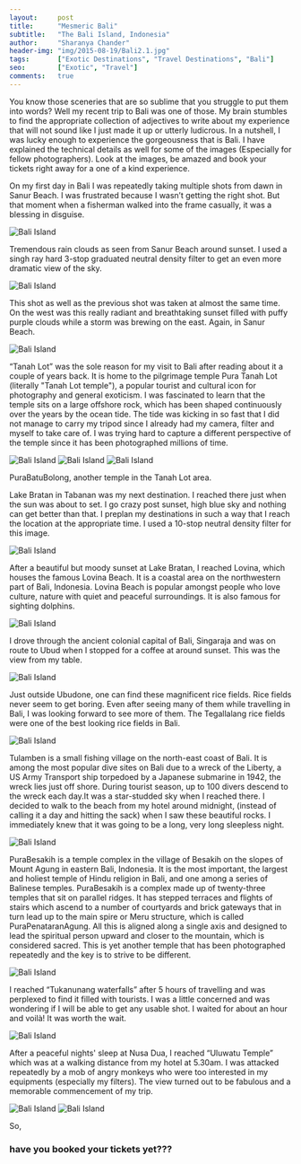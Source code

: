 ```yaml
---
layout:     post
title:      "Mesmeric Bali"
subtitle:   "The Bali Island, Indonesia"
author:     "Sharanya Chander"
header-img: "img/2015-08-19/Bali2.1.jpg"
tags:		["Exotic Destinations", "Travel Destinations", "Bali"]
seo:		["Exotic", "Travel"]
comments:   true
---
```



<p>You know those sceneries that are so sublime that you struggle to put them into words? Well my recent trip to Bali was one of those.  My brain stumbles to find the appropriate collection of adjectives to write about my experience that will not sound like I just made it up or utterly ludicrous. In a nutshell, I was lucky enough to experience the gorgeousness that is Bali. I have explained the technical details as well for some of the images (Especially for fellow photographers). Look at the images, be amazed and book your tickets right away for a one of a kind experience. </p>

<p>On my first day in Bali I was repeatedly taking multiple shots from dawn in Sanur Beach. I was frustrated because I wasn’t getting the right shot. But that moment when a fisherman walked into the frame casually, it was a blessing in disguise.</p>

<img src="{{ site.baseurl}}/img/2015-08-19/Bali1.1.jpg" alt="Bali Island">

<p>Tremendous rain clouds as seen from Sanur Beach around sunset. I used a singh ray hard 3-stop graduated neutral density filter to get an even more dramatic view of the sky.</p>

<img src="{{ site.baseurl}}/img/2015-08-19/Bali1.2.jpg" alt="Bali Island">

<p>This shot as well as the previous shot was taken at almost the same time. On the west was this really radiant and breathtaking sunset filled with puffy purple clouds while a storm was brewing on the east. Again, in Sanur Beach.</p>

<img src="{{ site.baseurl}}/img/2015-08-19/Bali1.3.jpg" alt="Bali Island">

<p>“Tanah Lot” was the sole reason for my visit to Bali after reading about it a couple of years back. It is home to the pilgrimage temple Pura Tanah Lot (literally "Tanah Lot temple"), a popular tourist and cultural icon for photography and general exoticism. I was fascinated to learn that the temple sits on a large offshore rock, which has been shaped continuously over the years by the ocean tide. The tide was kicking in so fast that I did not manage to carry my tripod since I already had my camera, filter and myself to take care of.  I was trying hard to capture a different perspective of the temple since it has been photographed millions of time.</p>

<img src="{{ site.baseurl}}/img/2015-08-19/Bali2.1.jpg" alt="Bali Island">
<img src="{{ site.baseurl}}/img/2015-08-19/Bali2.2.jpg" alt="Bali Island">
<img src="{{ site.baseurl}}/img/2015-08-19/Bali2.3.jpg" alt="Bali Island">
<p>PuraBatuBolong, another temple in the Tanah Lot area.</p>

<p>Lake Bratan in Tabanan was my next destination. I reached there just when the sun was about to set. I go crazy post sunset, high blue sky and nothing can get better than that. I preplan my destinations in such a way that I reach the location at the appropriate time. I used a 10-stop neutral density filter for this image.</p>

<img src="{{ site.baseurl}}/img/2015-08-19/Bali2.4.jpg" alt="Bali Island">

<p>After a beautiful but moody sunset at Lake Bratan, I reached Lovina, which houses the famous Lovina Beach. It is a coastal area on the northwestern part of Bali, Indonesia. Lovina Beach is popular amongst people who love culture, nature with quiet and peaceful surroundings. It is also famous for sighting dolphins.</p>

<img src="{{ site.baseurl}}/img/2015-08-19/Bali3.1.jpg" alt="Bali Island">

<p>I drove through the ancient colonial capital of Bali, Singaraja and was on route to Ubud when I stopped for a coffee at around sunset. This was the view from my table.</p> 

<img src="{{ site.baseurl}}/img/2015-08-19/Bali3.2.jpg" alt="Bali Island">

<p>Just outside Ubudone, one can find these magnificent rice fields. Rice fields never seem to get boring. Even after seeing many of them while travelling in Bali, I was looking forward to see more of them. The Tegallalang rice fields were one of the best looking rice fields in Bali.</p>

<img src="{{ site.baseurl}}/img/2015-08-19/Bali3.3.jpg" alt="Bali Island">

<p>Tulamben is a small fishing village on the north-east coast of Bali. It is among the most popular dive sites on Bali due to a wreck of the Liberty, a US Army Transport ship torpedoed by a Japanese submarine in 1942, the wreck lies just off shore. During tourist season, up to 100 divers descend to the wreck each day.It was a star-studded sky when I reached there. I decided to walk to the beach from my hotel around midnight, (instead of calling it a day and hitting the sack) when I saw these beautiful rocks. I immediately knew that it was going to be a long, very long sleepless night.</p>

<img src="{{ site.baseurl}}/img/2015-08-19/Bali3.4.jpg" alt="Bali Island">


<p>PuraBesakih is a temple complex in the village of Besakih on the slopes of Mount Agung in eastern Bali, Indonesia. It is the most important, the largest and holiest temple of Hindu religion in Bali, and one among a series of Balinese temples. PuraBesakih is a complex made up of twenty-three temples that sit on parallel ridges. It has stepped terraces and flights of stairs which ascend to a number of courtyards and brick gateways that in turn lead up to the main spire or Meru structure, which is called PuraPenataranAgung. All this is aligned along a single axis and designed to lead the spiritual person upward and closer to the mountain, which is considered sacred. This is yet another temple that has been photographed repeatedly and the key is to strive to be different.</p>

<img src="{{ site.baseurl}}/img/2015-08-19/Bali4.1.jpg" alt="Bali Island">

<p>I reached “Tukanunang waterfalls” after 5 hours of travelling and was perplexed to find it filled with tourists. I was a little concerned and was wondering if I will be able to get any usable shot. I waited for about an hour and voilà! It was worth the wait.</p> 	

<img src="{{ site.baseurl}}/img/2015-08-19/Bali5.1.jpg" alt="Bali Island">

<p>After a peaceful nights' sleep at Nusa Dua, I reached “Uluwatu Temple” which was at a walking distance from my hotel at 5.30am. I was attacked repeatedly by a mob of angry monkeys who were too interested in my equipments (especially my filters). The view turned out to be fabulous and a memorable commencement of my trip.</p>

<img src="{{ site.baseurl}}/img/2015-08-19/Bali6.1.jpg" alt="Bali Island">
<img src="{{ site.baseurl}}/img/2015-08-19/Bali6.2.jpg" alt="Bali Island">

<p>So, <h3>have you booked your tickets yet???</h3></p>


